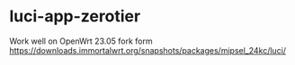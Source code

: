# luci-app-zerotier
Work well on OpenWrt 23.05
fork form https://downloads.immortalwrt.org/snapshots/packages/mipsel_24kc/luci/
